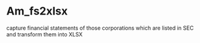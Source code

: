 # Am_fs2xlsx
capture financial statements of those corporations which are listed in SEC and transform them into XLSX

